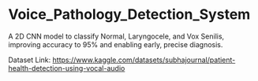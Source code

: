 # Voice_Pathology_Detection_System
A 2D CNN model to classify Normal, Laryngocele, and Vox Senilis, improving accuracy to 95% and enabling early, precise diagnosis.

Dataset Link: https://www.kaggle.com/datasets/subhajournal/patient-health-detection-using-vocal-audio
